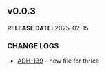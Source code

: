 ## v0.0.3

**RELEASE DATE:** 2025-02-15

### CHANGE LOGS

* <span style='color:skyblue;'>[ADH-139](https://jira.example.com/browse/ADH-139)</span> - new file for thrice



